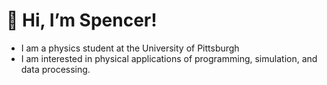 # 👋 Hi, I’m Spencer!
- I am a physics student at the University of Pittsburgh
- I am interested in physical applications of programming, simulation, and data processing.
<!---
spencermfreeman/spencermfreeman is a ✨ special ✨ repository because its `README.md` (this file) appears on your GitHub profile.
You can click the Preview link to take a look at your changes.
--->
